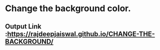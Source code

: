 # Change the background color.

## Output Link :https://rajdeepjaiswal.github.io/CHANGE-THE-BACKGROUND/
